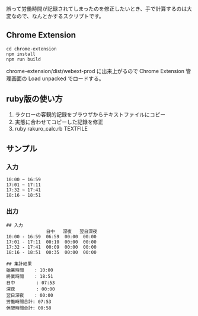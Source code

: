 誤って労働時間が記録されてしまったのを修正したいとき、手で計算するのは大変なので、なんとかするスクリプトです。

## Chrome Extension

```
cd chrome-extension
npm install
npm run build
```

chrome-extension/dist/webext-prod に出来上がるので Chrome Extension 管理画面の Load unpacked でロードする。

## ruby版の使い方
1. ラクローの客観的記録をブラウザからテキストファイルにコピー
2. 実態に合わせてコピーした記録を修正
3. ruby rakuro_calc.rb TEXTFILE

## サンプル
### 入力

```
10:00 ~ 16:59
17:01 ~ 17:11
17:32 ~ 17:41
18:16 ~ 18:51
```

### 出力
```
## 入力
               日中   深夜   翌日深夜
10:00 - 16:59  06:59  00:00  00:00
17:01 - 17:11  00:10  00:00  00:00
17:32 - 17:41  00:09  00:00  00:00
18:16 - 18:51  00:35  00:00  00:00

## 集計結果
始業時間    : 10:00
終業時間    : 18:51
日中        : 07:53
深夜        : 00:00
翌日深夜    : 00:00
労働時間合計: 07:53
休憩時間合計: 00:58
```
